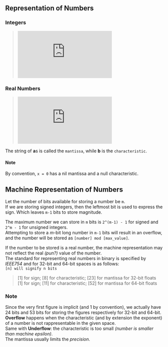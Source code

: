 ## Representation of Numbers
### Integers
> ![rappr](http://www.sciweavers.org/tex2img.php?eq=%24%28a_ma_%7Bm-1%7D...a_1a_0%29_%20%5Cbeta%24%20with%20%24i%20%3D%201...m%24%20and%20%240%20%5Cleq%20a_i%20%3C%20%5Cbeta%24&bc=White&fc=Black&im=png&fs=30&ff=modern&edit=0)
### Real Numbers
> ![rappr2](http://www.sciweavers.org/tex2img.php?eq=%20%24%5Cpm%200.a_1a_2...a_m%5Cbeta%5Eb%24%20such%20that%20%24a_1%20%20%5Cneq%200%24%20and%20%24m%20%5Cleq%20%5Cinfty%24&bc=White&fc=Black&im=png&fs=30&ff=modern&edit=0)  

The string of **a**s is called the `mantissa`, while **b** is the `characteristic`.
#### Note
By convention, `x = 0` has a nil mantissa and a null characteristic.
## Machine Representation of Numbers
Let the number of bits available for storing a number be `m`.  
If we are storing signed integers, then the leftmost bit is used to express the sign. Which leaves `m-1` bits to store magnitude.

The maximum number we can store in `m` bits is `2^(m-1) - 1` for signed and `2^m - 1` for unsigned integers.  
Attempting to store a *m*-bit long number in `m-1` bits will result in an overflow, and the number will be stored as `[number] mod [max_value]`.

If the number to be stored is a real number, the machine representation may not reflect the real *(pun?)* value of the number.  
The standard for representing real numbers in binary is specified by *IEEE754* and for 32-bit and 64-bit spaces is as follows:  
`[n] will signify n bits`  
> [1] for sign; [8] for characteristic; [23] for mantissa for 32-bit floats  
> [1] for sign; [11] for characteristic; [52] for mantissa for 64-bit floats
### Note
Since the very first figure is implicit (and 1 by convention), we actually have 24 bits and 53 bits for storing the figures respectively for 32-bit and 64-bit.  
**Overflow** happens when the characteristic (and by extension the exponent) of a number is not rappresentable in the given space.  
Same with **Underflow**: the characteristic is too small *(number is smaller than machine epsilon)*.  
The mantissa usually limits the *precision*.
